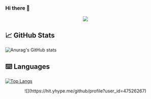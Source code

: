### Hi there 👋
<p align="center">
  <a href="https://github.com/juank27/juank27"><img src="https://readme-typing-svg.herokuapp.com?size=16&center=true&vCenter=true&width=480&lines=Ingenieria+de+Sistemas;Desarrollador+Backend;Windows+%26+Linux+App+Developer;Constantemente+Aprendiendo;Autodidacta"></a>
</p>

## 📈 GitHub Stats 
![Anurag's GitHub stats](https://github-readme-stats.vercel.app/api?username=juank27&show_icons=true&theme=tokyonight)

## ⌨️ Languages 
[![Top Langs](https://github-readme-stats.vercel.app/api/top-langs/?username=juank27&layout=compact&theme=tokyonight)](https://github.com/Lagaress/github-readme-stats)

<p align="center">
![](https://hit.yhype.me/github/profile?user_id=47526267)
</p>
